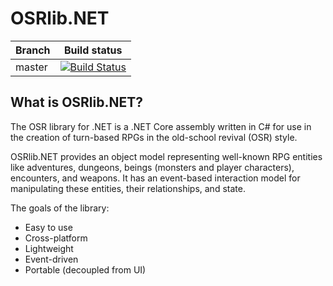 # OSRlib.NET

| Branch | Build status |
| ------ | ------------ |
| master | [![Build Status](https://marshallmacy.visualstudio.com/osrlib-dotnet/_apis/build/status/osrlib-dotnet?branchName=master)](https://marshallmacy.visualstudio.com/osrlib-dotnet/_build/latest?definitionId=1&branchName=master) |

## What is OSRlib.NET?

The OSR library for .NET is a .NET Core assembly written in C# for use in the creation of turn-based RPGs in the old-school revival (OSR) style.

OSRlib.NET provides an object model representing well-known RPG entities like adventures, dungeons, beings (monsters and player characters), encounters, and weapons. It has an event-based interaction model for manipulating these entities, their relationships, and state.

The goals of the library:

- Easy to use
- Cross-platform
- Lightweight
- Event-driven
- Portable (decoupled from UI)
